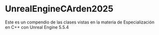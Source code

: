 # UnrealEngineCArden2025
Este es un compendio de las clases vistas en la materia de Especialización en C++ con Unreal Engine 5.5.4
